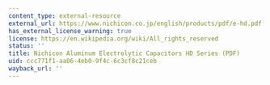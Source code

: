 ```yaml
---
content_type: external-resource
external_url: https://www.nichicon.co.jp/english/products/pdf/e-hd.pdf
has_external_license_warning: true
license: https://en.wikipedia.org/wiki/All_rights_reserved
status: ''
title: Nichicon Aluminum Electrolytic Capacitors HD Series (PDF)
uid: ccc771f1-aa06-4eb0-9f4c-6c3cf8c21ceb
wayback_url: ''
---
```

